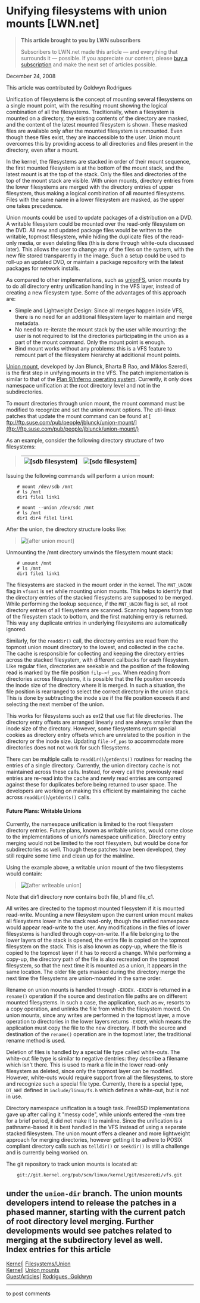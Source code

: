 # Unifying filesystems with union mounts [LWN.net]

> **This article brought to you by LWN subscribers**
> 
> Subscribers to LWN.net made this article — and everything that surrounds it — possible. If you appreciate our content, please [buy a subscription](/Promo/nst-nag3/subscribe) and make the next set of articles possible. 

December 24, 2008

This article was contributed by Goldwyn Rodrigues

Unification of filesystems is the concept of mounting several filesystems on a single mount point, with the resulting mount showing the logical combination of all the filesystems. Traditionally, when a filesystem is mounted on a directory, the existing contents of the directory are masked, and the content of the latest mounted filesystem is shown. These masked files are available only after the mounted filesystem is unmounted. Even though these files exist, they are inaccessible to the user. Union mount overcomes this by providing access to all directories and files present in the directory, even after a mount. 

In the kernel, the filesystems are stacked in order of their mount sequence, the first mounted filesystem is at the bottom of the mount stack, and the latest mount is at the top of the stack. Only the files and directories of the top of the mount stack are visible. With union mounts, directory entries from the lower filesystems are merged with the directory entries of upper filesystem, thus making a logical combination of all mounted filesystems. Files with the same name in a lower filesystem are masked, as the upper one takes precedence. 

Union mounts could be used to update packages of a distribution on a DVD. A writable filesystem could be mounted over the read-only filesystem on the DVD. All new and updated package files would be written to the writable, topmost filesystem, while hiding the duplicate files of the read-only media, or even deleting files (this is done through white-outs discussed later). This allows the user to change any of the files on the system, with the new file stored transparently in the image. Such a setup could be used to roll-up an updated DVD, or maintain a package repository with the latest packages for network installs. 

As compared to other implementations, such as [unionFS](http://lwn.net/Articles/217084/), union mounts try to do all directory entry unification handling in the VFS layer, instead of creating a new filesystem type. Some of the advantages of this approach are: 

  * Simple and Lightweight Design: Since all merges happen inside VFS, there is no need for an additional filesystem layer to maintain and merge metadata. 
  * No need to re-iterate the mount stack by the user while mounting: the user is not required to list the directories participating in the union as a part of the mount command. Only the mount point is enough. 
  * Bind mount works without any problems: this is a VFS feature to remount part of the filesystem hierarchy at additional mount points. 



[Union mount](http://lwn.net/Articles/308920/), developed by Jan Blunck, Bharta B Rao, and Miklos Szeredi, is the first step in unifying mounts in the VFS. The patch implementation is similar to that of the [Plan 9/Inferno operating system](http://plan9.bell-labs.com/plan9dist/). Currently, it only does namespace unification at the root directory level and not in the subdirectories. 

To mount directories through union mount, the mount command must be modified to recognize and set the union mount options. The util-linux patches that update the mount command can be found at [ ftp://ftp.suse.com/pub/people/jblunck/union-mount/](ftp://ftp.suse.com/pub/people/jblunck/union-mount/)

As an example, consider the following directory structure of two filesystems: 

> ![\[sdb filesystem\]](https://static.lwn.net/images/union/sdb.png) |  ![\[sdc filesystem\]](https://static.lwn.net/images/union/sdc.png)  
> ---|---  
  
Issuing the following commands will perform a union mount: 
    
    
        # mount /dev/sdb /mnt
        # ls /mnt
        dir1 file1 link1
    
        # mount --union /dev/sdc /mnt
        # ls /mnt
        dir1 dir4 file1 link1
    

After the union, the directory structure looks like: 

> ![\[after union mount\]](https://static.lwn.net/images/union/union.png)

Unmounting the /mnt directory unwinds the filesystem mount stack: 
    
    
        # umount /mnt
        # ls /mnt
        dir1 file1 link1
    

The filesystems are stacked in the mount order in the kernel. The `MNT_UNION` flag in `vfsmnt` is set while mounting union mounts. This helps to identify that the directory entries of the stacked filesystems are supposed to be merged. While performing the lookup sequence, if the `MNT_UNION` flag is set, all root directory entries of all filesystems are scanned. Scanning happens from top of the filesystem stack to bottom, and the first matching entry is returned. This way any duplicate entries in underlying filesystems are automatically ignored. 

Similarly, for the `readdir()` call, the directory entries are read from the topmost union mount directory to the lowest, and collected in the cache. The cache is responsible for collecting and keeping the directory entries across the stacked filesystem, with different callbacks for each filesystem. Like regular files, directories are seekable and the position of the following read is marked by the file position `filp->f_pos`. When reading from directories across filesystems, it is possible that the file position exceeds the inode size of the directory where it is merged. In such a situation, the file position is rearranged to select the correct directory in the union stack. This is done by subtracting the inode size if the file position exceeds it and selecting the next member of the union. 

This works for filesystems such as ext2 that use flat file directories. The directory entry offsets are arranged linearly and are always smaller than the inode size of the directory. However, some filesystems return special cookies as directory entry offsets which are unrelated to the position in the directory or the inode size. Updating `file->f_pos` to accommodate more directories does not not work for such filesystems. 

There can be multiple calls to `readdir()`/`getdents()` routines for reading the entries of a single directory. Currently, the union directory cache is not maintained across these calls. Instead, for every call the previously read entries are re-read into the cache and newly read entries are compared against these for duplicates before being returned to user space. The developers are working on making this efficient by maintaining the cache across `readdir()`/`getdents()` calls. 

#### Future Plans: Writable Unions

Currently, the namespace unification is limited to the root filesystem directory entries. Future plans, known as writable unions, would come close to the implementations of unionfs namespace unification. Directory entry merging would not be limited to the root filesystem, but would be done for subdirectories as well. Though these patches have been developed, they still require some time and clean up for the mainline. 

Using the example above, a writable union mount of the two filesystems would contain: 

> ![\[after writeable union\]](https://static.lwn.net/images/union/w_union.png)

Note that dir1 directory now contains both file_b1 and file_c1. 

All writes are directed to the topmost mounted filesystem if it is mounted read-write. Mounting a new filesystem upon the current union mount makes all filesystems lower in the stack read-only, though the unified namespace would appear read-write to the user. Any modifications in the files of lower filesystems is handled through copy-on-write. If a file belonging to the lower layers of the stack is opened, the entire file is copied on the topmost filesystem on the stack. This is also known as copy-up, where the file is copied to the topmost layer if it has to record a change. While performing a copy-up, the directory path of the file is also recreated on the topmost filesystem, so that the next time it is mounted as a union, it appears in the same location. The older file gets masked during the directory merge the next time the filesystems are union-mounted in the same order. 

Rename on union mounts is handled through `-EXDEV`. `-EXDEV` is returned in a `rename()` operation if the source and destination file paths are on different mounted filesystems. In such a case, the application, such as `mv`, resorts to a copy operation, and unlinks the file from which the filesystem moved. On union mounts, since any writes are performed in the topmost layer, a move operation to directories in the lower layers returns `-EXDEV`, which means the application must copy the file to the new directory. If both the source and destination of the `rename()` operation are in the topmost later, the traditional rename method is used. 

Deletion of files is handled by a special file type called white-outs. The white-out file type is similar to negative dentries: they describe a filename which isn't there. This is used to mark a file in the lower read-only filesystem as deleted, since only the topmost layer can be modified. However, white-outs would require support from all the filesystems, to store and recognize such a special file type. Currently, there is a special type, `DT_WHT` defined in `include/linux/fs.h` which defines a white-out, but is not in use. 

Directory namespace unification is a tough task. FreeBSD implementations gave up after calling it "messy code", while unionfs entered the -mm tree for a brief period, it did not make it to mainline. Since the unification is a pathname-based it is best handled in the VFS instead of using a separate stacked filesystem. The union mount offers a cleaner and more lightweight approach for merging directories, however getting it to adhere to POSIX compliant directory calls such as `telldir()` or `seekdir()` is still a challenge and is currently being worked on. 

The git repository to track union mounts is located at: 
    
    
        git://git.kernel.org/pub/scm/linux/kernel/git/mszeredi/vfs.git
    

under the `union-dir` branch. The union mounts developers intend to release the patches in a phased manner, starting with the current patch of root directory level merging. Further developments would see patches related to merging at the subdirectory level as well.  
Index entries for this article  
---  
[Kernel](/Kernel/Index)| [Filesystems/Union](/Kernel/Index#Filesystems-Union)  
[Kernel](/Kernel/Index)| [Union mounts](/Kernel/Index#Union_mounts)  
[GuestArticles](/Archives/GuestIndex/)| [Rodrigues, Goldwyn](/Archives/GuestIndex/#Rodrigues_Goldwyn)  
  


* * *

to post comments 
